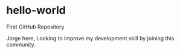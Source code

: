 # hello-world
First GitHub Repository

Jorge here, Looking to improve my development skill by joining this community.
